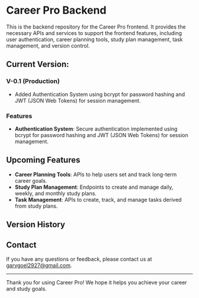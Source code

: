 # Career Pro Backend

This is the backend repository for the Career Pro frontend. It provides the necessary APIs and services to support the frontend features, including user authentication, career planning tools, study plan management, task management, and version control.

## Current Version:
### V-0.1 (Production)
- Added Authentication System using bcrypt for password hashing and JWT (JSON Web Tokens) for session management.

### Features
- **Authentication System**: Secure authentication implemented using bcrypt for password hashing and JWT (JSON Web Tokens) for session management.

## Upcoming Features
- **Career Planning Tools**: APIs to help users set and track long-term career goals.
- **Study Plan Management**: Endpoints to create and manage daily, weekly, and monthly study plans.
- **Task Management**: APIs to create, track, and manage tasks derived from study plans.

## Version History

## Contact

If you have any questions or feedback, please contact us at [garvgoel2927@gmail.com](mailto:garvgoel2927@gmail.com).

---

Thank you for using Career Pro! We hope it helps you achieve your career and study goals.
